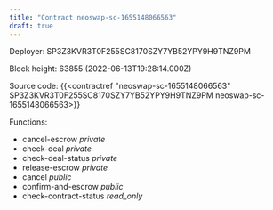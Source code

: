 ```yaml
---
title: "Contract neoswap-sc-1655148066563"
draft: true
---
```

Deployer: SP3Z3KVR3T0F255SC8170SZY7YB52YPY9H9TNZ9PM


 



Block height: 63855 (2022-06-13T19:28:14.000Z)

Source code: {{<contractref "neoswap-sc-1655148066563" SP3Z3KVR3T0F255SC8170SZY7YB52YPY9H9TNZ9PM neoswap-sc-1655148066563>}}

Functions:

* cancel-escrow _private_
* check-deal _private_
* check-deal-status _private_
* release-escrow _private_
* cancel _public_
* confirm-and-escrow _public_
* check-contract-status _read_only_
